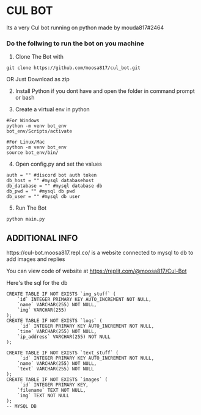 # CUL BOT

Its a very Cul bot running on python made by mouda817#2464

<h3>
Do the follwing to run the bot on you machine
</h3>

1. Clone The Bot with
````
git clone https://github.com/moosa817/cul_bot.git
````
OR Just Download as zip

2. Install Python if you dont have and open the folder in command prompt or bash

3. Create a virtual env in python
```
#For Windows
python -m venv bot_env
bot_env/Scripts/activate

#For Linux/Mac
python -m venv bot_env
source bot_env/bin/
```

4. Open config.py and set the values
````
auth = "" #discord bot auth token
db_host = "" #mysql databasehost
db_database = "" #mysql database db
db_pwd = "" #mysql db pwd
db_user = "" #mysql db user
````
5. Run The Bot
```
python main.py
```


<h2>ADDITIONAL INFO</h2>
https://cul-bot.moosa817.repl.co/ is a website connected to mysql to db to add images and replies

You can view code of website at https://replit.com/@moosa817/Cul-Bot

Here's the sql for the db
```
CREATE TABLE IF NOT EXISTS `img_stuff` (
    `id` INTEGER PRIMARY KEY AUTO_INCREMENT NOT NULL,
    `name` VARCHAR(255) NOT NULL,
    `img` VARCHAR(255)
);
CREATE TABLE IF NOT EXISTS `logs` (
     `id` INTEGER PRIMARY KEY AUTO_INCREMENT NOT NULL,
    `time` VARCHAR(255) NOT NULL,
    `ip_address` VARCHAR(255) NOT NULL
);

CREATE TABLE IF NOT EXISTS `text_stuff` (
     `id` INTEGER PRIMARY KEY AUTO_INCREMENT NOT NULL,
    `name` VARCHAR(255) NOT NULL,
    `text` VARCHAR(255) NOT NULL
);
CREATE TABLE IF NOT EXISTS `images` (
     `id` INTEGER PRIMARY KEY,
    `filename` TEXT NOT NULL,
    `img` TEXT NOT NULL
);
-- MYSQL DB
```